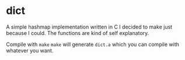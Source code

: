 dict
====

A simple hashmap implementation written in C I decided to make just because I could.
The functions are kind of self explanatory.

Compile with `make`
`make` will generate `dict.a` which you can compile with whatever you want.
